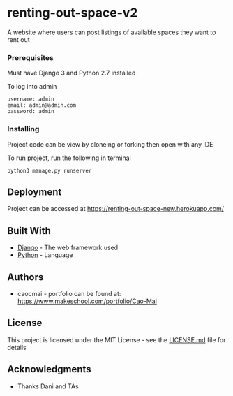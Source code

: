 # renting-out-space-v2

A website where users can post listings of available spaces they want to rent out

### Prerequisites

Must have Django 3 and Python 2.7 installed

To log into admin 

```
username: admin
email: admin@admin.com
password: admin
```

### Installing

Project code can be view by cloneing or forking then open with any IDE

To run project, run the following in terminal
```
python3 manage.py runserver
```

## Deployment

Project can be accessed at https://renting-out-space-new.herokuapp.com/


## Built With

* [Django](https://www.djangoproject.com/) - The web framework used
* [Python](https://www.python.org/) - Language


## Authors

* caocmai - portfolio can be found at:
https://www.makeschool.com/portfolio/Cao-Mai

## License

This project is licensed under the MIT License - see the [LICENSE.md](LICENSE.md) file for details

## Acknowledgments

* Thanks Dani and TAs
